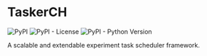 # TaskerCH

![PyPI](https://img.shields.io/pypi/v/TaskerCH?style=for-the-badge)
![PyPI - License](https://img.shields.io/pypi/l/TaskerCH?style=for-the-badge)
![PyPI - Python Version](https://img.shields.io/pypi/pyversions/TaskerCH?style=for-the-badge)

A scalable and extendable experiment task scheduler framework.
